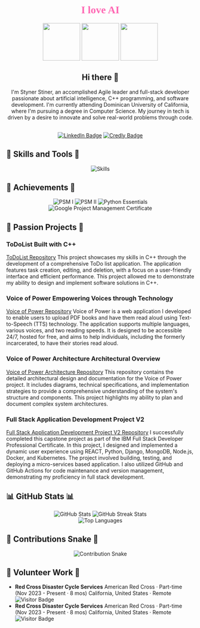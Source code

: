 
<div align="center">
  <h1 style="font-family: 'Brush Script MT', cursive; color: #ff69b4;">I love AI</h1>
  <img src="assets/flowers.gif" width="100" style="animation: fadeInOut 5s infinite;" />
  <img src="assets/red-roses.gif" width="100" style="animation: fadeInOut 5s infinite; animation-delay: 2.5s;" />
  <img src="assets/flowers.gif" width="100" style="animation: fadeInOut 5s infinite;" />
  <style>
    @keyframes fadeInOut {
      0%, 100% { opacity: 1; }
      50% { opacity: 0; }
    }
  </style>
  <h2>Hi there 👋</h2>
  <p>I'm Styner Stiner, an accomplished Agile leader and full-stack developer passionate about artificial intelligence, C++ programming, and software development. I'm currently attending Dominican University of California, where I'm pursuing a degree in Computer Science. My journey in tech is driven by a desire to innovate and solve real-world problems through code.</p>
  <br>
  <a href="https://www.linkedin.com/in/kishana-stiner/"><img src="https://img.shields.io/badge/LinkedIn-0A66C2?style=for-the-badge&logo=linkedin&logoColor=white" alt="LinkedIn Badge"></a>
  <a href="https://www.credly.com/users/kishana-stiner/badges"><img src="https://img.shields.io/badge/Credly-FF6B6B?style=for-the-badge&logo=credly&logoColor=white" alt="Credly Badge"></a>
</div>

## 🌸 Skills and Tools 🌸
<p align="center">
  <img src="https://skillicons.dev/icons?i=cpp,java,python,javascript,html,css,react,nodejs,github,linux" alt="Skills" />
</p>

## 🌹 Achievements 🌹
<p align="center">
  <img src="https://img.shields.io/badge/Professional%20Scrum%20Master%20I-00DC82?style=for-the-badge&logo=professional&logoColor=white" alt="PSM I">
  <img src="https://img.shields.io/badge/Professional%20Scrum%20Master%20II-00DC82?style=for-the-badge&logo=professional&logoColor=white" alt="PSM II">
  <img src="https://img.shields.io/badge/Python%20Essentials-306998?style=for-the-badge&logo=python&logoColor=white" alt="Python Essentials">
  <img src="https://img.shields.io/badge/Google%20Project%20Management%20Certificate-4285F4?style=for-the-badge&logo=google&logoColor=white" alt="Google Project Management Certificate">
</p>

## 🌟 Passion Projects 🌟

### ToDoList Built with C++ 
[ToDoList Repository](https://github.com/Styner2023/ToDoList)
This project showcases my skills in C++ through the development of a comprehensive ToDo list application. The application features task creation, editing, and deletion, with a focus on a user-friendly interface and efficient performance. This project allowed me to demonstrate my ability to design and implement software solutions in C++.

### Voice of Power Empowering Voices through Technology 
[Voice of Power Repository](https://github.com/Styner2023/Voice_of_Power)
Voice of Power is a web application I developed to enable users to upload PDF books and have them read aloud using Text-to-Speech (TTS) technology. The application supports multiple languages, various voices, and two reading speeds. It is designed to be accessible 24/7, hosted for free, and aims to help individuals, including the formerly incarcerated, to have their stories read aloud.

### Voice of Power Architecture Architectural Overview 
[Voice of Power Architecture Repository](https://github.com/Styner2023/voice-of-power-architecture)
This repository contains the detailed architectural design and documentation for the Voice of Power project. It includes diagrams, technical specifications, and implementation strategies to provide a comprehensive understanding of the system's structure and components. This project highlights my ability to plan and document complex system architectures.

### Full Stack Application Development Project V2 
[Full Stack Application Development Project V2 Repository](https://github.com/Styner2023/xrwvm-fullstack_developer_capstone)
I successfully completed this capstone project as part of the IBM Full Stack Developer Professional Certificate. In this project, I designed and implemented a dynamic user experience using REACT, Python, Django, MongoDB, Node.js, Docker, and Kubernetes. The project involved building, testing, and deploying a micro-services based application. I also utilized GitHub and GitHub Actions for code maintenance and version management, demonstrating my proficiency in full stack development.

## 📊 GitHub Stats 📊
<div align="center">
  <img src="https://github-readme-stats.vercel.app/api?username=Styner2023&show_icons=true&theme=buefy" alt="GitHub Stats" />
  <img src="https://github-readme-streak-stats.herokuapp.com/?user=Styner2023&theme=buefy" alt="GitHub Streak Stats" />
  <br>
  <img src="https://github-readme-stats.vercel.app/api/top-langs/?username=Styner2023&layout=compact&theme=buefy" alt="Top Languages" />
</div>

## 🐍 Contributions Snake 🐍
<div align="center">
  <img src="https://github.com/Styner2023/Styner2023/blob/output/github-contribution-grid-snake.svg" alt="Contribution Snake">
</div>

## 🌺 Volunteer Work 🌺
- **Red Cross Disaster Cycle Services** American Red Cross · Part-time (Nov 2023 - Present · 8 mos) California, United States · Remote
  ![Visitor Badge](https://visitor-badge.laobi.icu/badge?page_id=Styner2023.Styner2023)
- **Red Cross Disaster Cycle Services** American Red Cross · Part-time (Nov 2023 - Present · 8 mos) California, United States · Remote
  ![Visitor Badge](https://visitor-badge.laobi.icu/badge?page_id=Styner2023.Styner2023)
